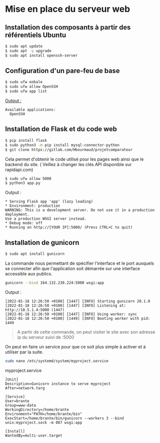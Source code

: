 # Mise en place du serveur web

## Installation des composants à partir des référentiels Ubuntu

```bash
$ sudo apt update
$ sudo apt -y upgrade
$ sudo apt install openssh-server
```

## Configuration d'un pare-feu de base

```bash
$ sudo ufw enbale
$ sudo ufw allow OpenSSH
$ sudo ufw app list
```

<ins> Output : </ins>

```
Available applications:
  OpenSSH
```

## Installation de Flask et du code web

```bash
$ pip install flask
$ sudo python3 -m pip install mysql-connector-python
$ git clone https://gitlab.com/Hbourmaud/projetcomparateur
```
Cela permet d'obtenir le code utilisé pour les pages web ainsi que le backend du site. ( Veillez à changer les clés API disponible sur rapidapi.com)

```bash
$ sudo ufw allow 5000
$ python3 app.py
```
Output :
```
* Serving Flask app 'app' (lazy loading)
* Environment: production
WARNING: This is a development server. Do not use it in a production deployment.
Use a production WSGI server instead.
* Debug mode: off
* Running on http://[YOUR IP]:5000/ (Press CTRL+C to quit)
```

## Installation de gunicorn

```bash
$ sudo apt install gunicorn
```

La commande nous permettant de spécifier l'interface et le port auxquels se connecter afin que l'application soit démarrée sur une interface accessible aux publics.

```bash
gunicorn --bind 164.132.230.224:5000 wsgi:app
```

Output :
```
[2022-01-18 12:26:50 +0100] [1447] [INFO] Starting gunicorn 20.1.0
[2022-01-18 12:26:50 +0100] [1447] [INFO] Listening at: http://10.5.1.4:5000 (1447)
[2022-01-18 12:26:50 +0100] [1447] [INFO] Using worker: sync
[2022-01-18 12:26:50 +0100] [1449] [INFO] Booting worker with pid: 1449
```

> A partir de cette commande, on peut visiter le site avec son adresse ip du serveur suivi de :5000

On peut en faire un service pour que ce soit plus simple à activer et à utiliser par la suite.

```bash
sudo nano /etc/systemd/system/myproject.service
```

myproject.service
```
[Unit]
Description=Gunicorn instance to serve myproject
After=network.targ

[Service]
User=brante
Group=www-data
WorkingDirectory=/home/brante
Environment="PATH=/home/brante/bin"
ExecStart=/home/brante/bin/gunicorn --workers 3 --bind unix:myproject.sock -m 007 wsgi:app

[Install]
WantedBy=multi-user.target
```

